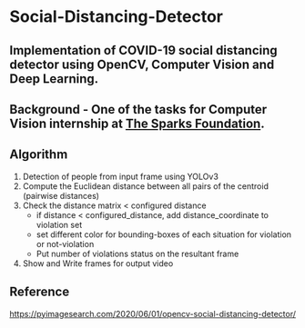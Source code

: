 # Social-Distancing-Detector
## Implementation of COVID-19 social distancing detector using OpenCV, Computer Vision and Deep Learning.

## Background - One of the tasks for Computer Vision internship at [The Sparks Foundation](https://internship.thesparksfoundation.info/).

## Algorithm
1. Detection of people from input frame using YOLOv3
2. Compute the Euclidean distance between all pairs of the centroid (pairwise distances)
3. Check the distance matrix < configured distance
    * if distance < configured_distance, add distance_coordinate to violation set
    * set different color for bounding-boxes of each situation for violation or not-violation
    * Put number of violations status  on the resultant frame
4. Show and Write frames for output video

## Reference
https://pyimagesearch.com/2020/06/01/opencv-social-distancing-detector/
